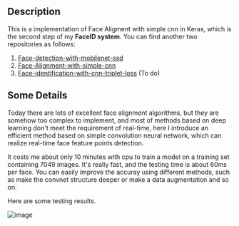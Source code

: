## Description
This is a implementation of Face Aligment with simple cnn in Keras, which is the second step of my **FaceID system**. You can find another two repositories  as follows:
1. [Face-detection-with-mobilenet-ssd](https://github.com/bruceyang2012/Face-detection-with-mobilenet-ssd)
2. [Face-Alignment-with-simple-cnn](https://github.com/bruceyang2012/Face-Alignment-with-simple-cnn)
3. [Face-identification-with-cnn-triplet-loss](https://github.com/bruceyang2012/Face-identification-with-cnn-triplet-loss) (To do)

## Some Details
Today there are lots of excellent face alignment algorithms, but they are somehow too complex to implement, and most of methods based on deep learning don't meet the requirement of real-time, here I introduce an efficient method based on simple convolution neural network, which can realize real-time face feature points detection.

It costs me about only 10 minutes with cpu to train a model on a training set containing 7049 images. It's really fast, and the testing time is about 60ms per face. You can easily improve the accuray using different methods, such as make the convnet structure deeper or make a data augmentation and so on.

Here are some testing results.

![image](https://github.com/bruceyang2012/Face-Alignment-with-simple-cnn/raw/master/predicted.png)
